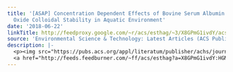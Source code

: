 ```yaml
---
title: '[ASAP] Concentration Dependent Effects of Bovine Serum Albumin on Graphene
  Oxide Colloidal Stability in Aquatic Environment'
date: '2018-06-22'
linkTitle: http://feedproxy.google.com/~r/acs/esthag/~3/X8GPmG1ivdY/acs.est.7b06218
source: 'Environmental Science & Technology: Latest Articles (ACS Publications)'
description: |-
  <p><img src="https://pubs.acs.org/appl/literatum/publisher/achs/journals/content/esthag/0/esthag.ahead-of-print/acs.est.7b06218/20180622/images/medium/es-2017-06218n_0005.gif" alt="TOC Graphic"/></p><div><cite>Environmental Science & Technology</cite></div><div>DOI: 10.1021/acs.est.7b06218</div><div class="feedflare">
  <a href="http://feeds.feedburner.com/~ff/acs/esthag?a=X8GPmG1ivdY:HGMnAw_ZNoU:yIl2AUoC8zA"><img src="http://feeds.feedburner.com/~ff/acs/esthag?d=yIl2AUoC8zA" border="0"></img></a>
---
```


